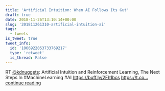 ```yaml
---
title: 'Artificial Intuition: When AI Follows Its Gut'
draft: true
date: 2018-11-26T13:10:14+00:00
slug: '201811261310-artificial-intuition-ai'
tags:
  - tweets
is_tweet: true
tweet_info:
  id: '1066922053733769217'
  type: 'retweet'
  is_thread: False
---
```




RT [@kdnuggets](https://x.com/kdnuggets): Artificial Intuition and Reinforcement Learning, The Next Steps In #MachineLearning #AI <https://buff.ly/2Fh1bcs> https://t.co… [continue reading](https://x.com/sytelus/status/1066922053733769217)
